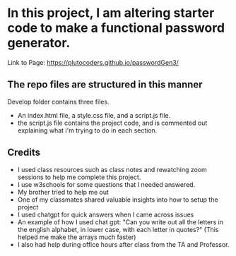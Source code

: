 # In this project, I am altering starter code to make a functional password generator.
Link to Page: https://plutocoders.github.io/passwordGen3/

## The repo files are structured in this manner
Develop folder contains three files.
- An index.html file, a style.css file, and a script.js file.
- the script.js file contains the project code, and is commented out explaining what i'm trying to do in each section.

## Credits
- I used class resources such as class notes and rewatching zoom sessions to help me complete this project.
- I use w3schools for some questions that I needed answered.
- My brother tried to help me out
- One of my classmates shared valuable insights into how to setup the project
- I used chatgpt for quick answers when I came across issues
- An example of how I used chat gpt: "Can you write out all the letters in the english alphabet, in lower case, with each letter in quotes?" (This helped me make the arrays much faster)
- I also had help during office hours after class from the TA and Professor.